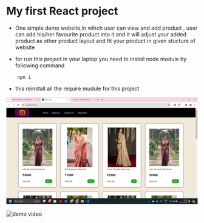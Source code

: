 # My first  React project
- One simple demo website,in wihch user can view and add product , user can add his/her favourite product into it and it will adjust your added product as other product layout and fit your product in given stucture of website 

- for run this project in your laptop you need to install node module by following command 
```
    npm i
``` 
- this reinstall all the require mudule for this project

![demopic](./demopic.png)

![demo video](./demo2.gif)
